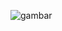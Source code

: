 ![gambar](https://user-images.githubusercontent.com/65642638/145401180-fd274aec-c31e-49cd-9afc-81eee0706af7.png)
